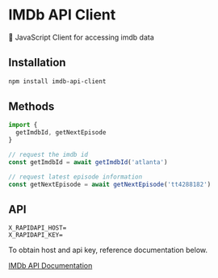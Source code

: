 # IMDb API Client

🎥 JavaScript Client for accessing imdb data

## Installation

```bash
npm install imdb-api-client
```

## Methods

```javascript
import {
  getImdbId, getNextEpisode
}

// request the imdb id
const getImdbId = await getImdbId('atlanta')

// request latest episode information
const getNextEpisode = await getNextEpisode('tt4288182')
```

## API

```
X_RAPIDAPI_HOST=
X_RAPIDAPI_KEY=
```

To obtain host and api key, reference documentation below.

[IMDb API Documentation](https://docs.rapidapi.com/docs/keys)
